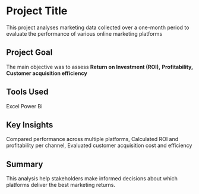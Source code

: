 # Project Title 
This project analyses marketing data collected over a one-month period to evaluate the performance of various online marketing platforms

## Project Goal
The main objective was to assess
**Return on Investment (ROI),**
**Profitability,**
**Customer acquisition efficiency**

## Tools Used
Excel
Power Bi

## Key Insights
Compared performance across multiple platforms,
Calculated ROI and profitability per channel,
Evaluated customer acquisition cost and efficiency

## Summary
This analysis help stakeholders make informed decisions about which platforms deliver the best marketing returns.
